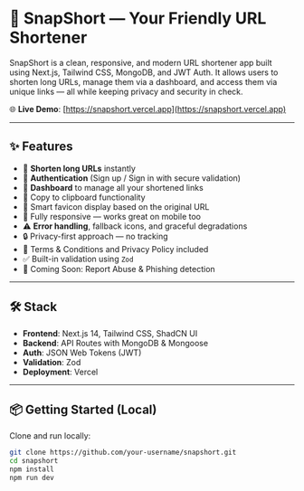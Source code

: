 # 🚀 SnapShort — Your Friendly URL Shortener

SnapShort is a clean, responsive, and modern URL shortener app built using Next.js, Tailwind CSS, MongoDB, and JWT Auth. It allows users to shorten long URLs, manage them via a dashboard, and access them via unique links — all while keeping privacy and security in check.

🌐 **Live Demo**: [https://snapshort.vercel.app](https://snapshort.vercel.app)

---

## ✨ Features

- 🔗 **Shorten long URLs** instantly
- 👤 **Authentication** (Sign up / Sign in with secure validation)
- 🧾 **Dashboard** to manage all your shortened links
- 📎 Copy to clipboard functionality
- 🧭 Smart favicon display based on the original URL
- 📱 Fully responsive — works great on mobile too
- ⚠️ **Error handling**, fallback icons, and graceful degradations
- 🔒 Privacy-first approach — no tracking
- 📜 Terms & Conditions and Privacy Policy included
- ✅ Built-in validation using `Zod`
- 🚩 Coming Soon: Report Abuse & Phishing detection

---

## 🛠️ Stack

- **Frontend**: Next.js 14, Tailwind CSS, ShadCN UI
- **Backend**: API Routes with MongoDB & Mongoose
- **Auth**: JSON Web Tokens (JWT)
- **Validation**: Zod
- **Deployment**: Vercel

---

## 📦 Getting Started (Local)

Clone and run locally:

```bash
git clone https://github.com/your-username/snapshort.git
cd snapshort
npm install
npm run dev
```
